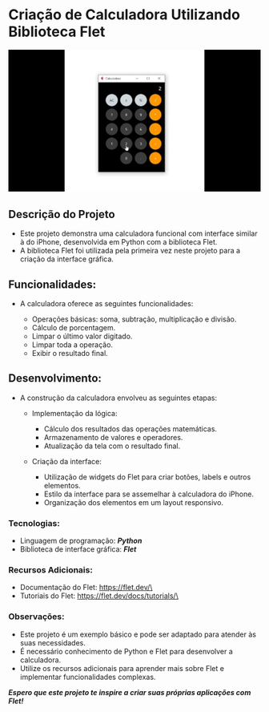 # Criação de Calculadora Utilizando Biblioteca Flet

![Calculadora do iPhone](calculadora.gif)

## Descrição do Projeto

* Este projeto demonstra uma calculadora funcional com interface similar à do iPhone, desenvolvida em Python com a biblioteca Flet.
* A biblioteca Flet foi utilizada pela primeira vez neste projeto para a criação da interface gráfica.

## Funcionalidades:

* A calculadora oferece as seguintes funcionalidades:

    * Operações básicas: soma, subtração, multiplicação e divisão.
    * Cálculo de porcentagem.
    * Limpar o último valor digitado.
    * Limpar toda a operação.
    * Exibir o resultado final.

## Desenvolvimento:

* A construção da calculadora envolveu as seguintes etapas:

    * Implementação da lógica:
        * Cálculo dos resultados das operações matemáticas.
       *  Armazenamento de valores e operadores.
        * Atualização da tela com o resultado final.

    * Criação da interface:
        * Utilização de widgets do Flet para criar botões, labels e outros elementos.
        * Estilo da interface para se assemelhar à calculadora do iPhone.
        * Organização dos elementos em um layout responsivo.
### Tecnologias:

* Linguagem de programação: ***Python***
* Biblioteca de interface gráfica: ***Flet***
### Recursos Adicionais:

* Documentação do Flet: https://flet.dev/\
* Tutoriais do Flet: https://flet.dev/docs/tutorials/\

### Observações:

* Este projeto é um exemplo básico e pode ser adaptado para atender às suas necessidades.
* É necessário conhecimento de Python e Flet para desenvolver a calculadora.
* Utilize os recursos adicionais para aprender mais sobre Flet e implementar funcionalidades complexas.

***Espero que este projeto te inspire a criar suas próprias aplicações com Flet!***

